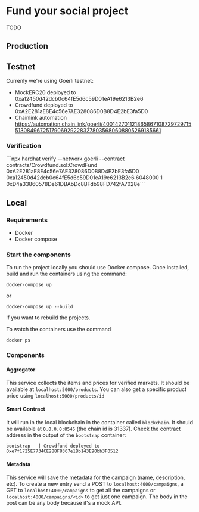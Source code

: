 # Fund your social project

TODO

## Production

## Testnet

Currenly we're using Goerli testnet:

- MockERC20 deployed to 0xa12450d42dcb0c64fE5d6c59D01eA19e6213B2e6
- Crowdfund deployed to 0xA2E281aE8E4c56e7AE328086D0B8D4E2bE3fa5D0
- Chainlink automation https://automation.chain.link/goerli/40014270112186586710872972971551308496725179069292283278035680608805269185661

### Verification

´´´npx hardhat verify --network goerli --contract contracts/Crowdfund.sol:CrowdFund 0xA2E281aE8E4c56e7AE328086D0B8D4E2bE3fa5D0 0xa12450d42dcb0c64fE5d6c59D01eA19e6213B2e6 6048000 1 0xD4a33860578De61DBAbDc8BFdb98FD742fA7028e´´´

## Local

### Requirements

- Docker
- Docker compose

### Start the components

To run the project locally you should use Docker compose. Once installed, build and run the containers using the command:

```
docker-compose up
```

or

```
docker-compose up --build
```

if you want to rebuild the projects.

To watch the containers use the command

```
docker ps
```

### Components

#### Aggregator

This service collects the items and prices for verified markets. It should be available at `localhost:5000/products`. You can also get a specific product price using `localhost:5000/products/id`

#### Smart Contract

It will run in the local blockchain in the container called `blockchain`. It should be available at `0.0.0.0:8545` (the chain id is 31337). Check the contract address in the output of the `bootstrap` container:

`bootstrap   | Crowdfund deployed to 0xe7f1725E7734CE288F8367e1Bb143E90bb3F0512 `

#### Metadata

This service will save the metadata for the campaign (name, description, etc). To create a new entry send a POST to `localhost:4000/campaigns`, a GET to `localhost:4000/campaigns` to get all the campaigns or `localhost:4000/campaigns/<id>` to get just one campaign. The body in the post can be any body because it's a mock API.
